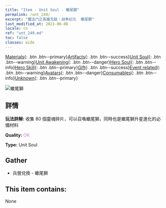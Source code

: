 ```yaml
---
title: "Item - Unit Soul - 蠍尾獅"
permalink: /unt_249/
excerpt: "魔法门之英雄无敌：战争纪元  蠍尾獅"
last_modified_at: 2021-06-08
locale: cn
ref: "unt_249.md"
toc: false
classes: wide
---
```

 [Materials](/ItemsCN/){: .btn .btn--primary}[Artifacts](/ItemsCN/Artifacts/){: .btn .btn--success}[Unit Soul](/ItemsCN/UnitSoul/){: .btn .btn--warning}[Unit Awakening](/ItemsCN/UnitAwakening/){: .btn .btn--danger}[Hero Soul](/ItemsCN/HeroSoul/){: .btn .btn--info}[Hero Skill](/ItemsCN/HeroSkill/){: .btn .btn--primary}[Gift](/ItemsCN/Gift/){: .btn .btn--success}[Event related](/ItemsCN/Events/){: .btn .btn--warning}[Avatars](/ItemsCN/Avatars/){: .btn .btn--danger}[Consumables](/ItemsCN/Consumables/){: .btn .btn--info}[Unknown](/ItemsCN/Unknown/){: .btn .btn--primary}

 ![蠍尾獅](/images/u/ti_shixie.jpg)

## 詳情
 **玩法詳解:** 收集 80 個靈魂碎片，可以召喚蠍尾獅，同時也是蠍尾獅升星進化的必備材料

 **Quality:** <span style="color: #DA70D6">OK</span>

 **Type:** Unit Soul

## Gather

*    兵營兌換 - 蠍尾獅 

## This item contains:

  None

